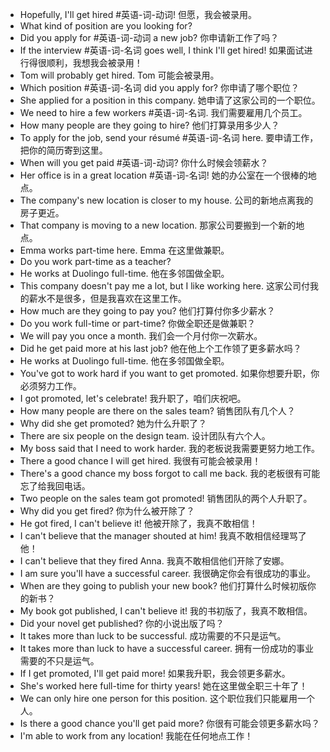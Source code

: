  - Hopefully, I'll get hired #英语-词-动词! 但愿，我会被录用。
 - What kind of position are you looking for? 
 - Did you apply for #英语-词-动词 a new job? 你申请新工作了吗？
 - If the interview #英语-词-名词 goes well, I think I'll get hired! 如果面试进行得很顺利，我想我会被录用！
 - Tom will probably get hired. Tom 可能会被录用。
 - Which position #英语-词-名词 did you apply for? 你申请了哪个职位？
 - She applied for a position in this company. 她申请了这家公司的一个职位。
 - We need to hire a few workers #英语-词-名词. 我们需要雇用几个员工。
 - How many people are they going to hire? 他们打算录用多少人？
 - To apply for the job, send your résumé #英语-词-名词 here. 要申请工作，把你的简历寄到这里。
 - When will you get paid #英语-词-动词? 你什么时候会领薪水？
 - Her office is in a great location #英语-词-名词! 她的办公室在一个很棒的地点。
 - The company's new location is closer to my house. 公司的新地点离我的房子更近。
 - That company is moving to a new location. 那家公司要搬到一个新的地点。
 - Emma works part-time here. Emma 在这里做兼职。
 - Do you work part-time as a teacher?
 - He works at Duolingo full-time. 他在多邻国做全职。
 - This company doesn't pay me a lot, but I like working here. 这家公司付我的薪水不是很多，但是我喜欢在这里工作。
 - How much are they going to pay you? 他们打算付你多少薪水？
 - Do you work full-time or part-time? 你做全职还是做兼职？
 - We will pay you once a month. 我们会一个月付你一次薪水。
 - Did he get paid more at his last job? 他在他上个工作领了更多薪水吗？
 - He works at Duolingo full-time. 他在多邻国做全职。
 - You've got to work hard if you want to get promoted. 如果你想要升职，你必须努力工作。
 - I got promoted, let's celebrate! 我升职了，咱们庆祝吧。
 - How many people are there on the sales team? 销售团队有几个人？
 - Why did she get promoted? 她为什么升职了？
 - There are six people on the design team. 设计团队有六个人。
 - My boss said that I need to work harder. 我的老板说我需要更努力地工作。
 - There a good chance I will get hired. 我很有可能会被录用！
 - There's a good chance my boss forgot to call me back. 我的老板很有可能忘了给我回电话。
 - Two people on the sales team got promoted! 销售团队的两个人升职了。
 - Why did you get fired? 你为什么被开除了？
 - He got fired, I can't believe it! 他被开除了，我真不敢相信！
 - I can't believe that the manager shouted at him! 我真不敢相信经理骂了他！
- I can't believe that they fired Anna. 我真不敢相信他们开除了安娜。
- I am sure you'll have a successful career. 我很确定你会有很成功的事业。
- When are they going to publish your new book? 他们打算什么时候初版你的新书？
- My book got published, I can't believe it! 我的书初版了，我真不敢相信。
- Did your novel get published? 你的小说出版了吗？
- It takes more than luck to be successful. 成功需要的不只是运气。
- It takes more than luck to have a successful career. 拥有一份成功的事业需要的不只是运气。
- If I get promoted, I'll get paid more! 如果我升职，我会领更多薪水。
- She's worked here full-time for thirty years! 她在这里做全职三十年了！
- We can only hire one person for this position. 这个职位我们只能雇用一个人。
- Is there a good chance you'll get paid more? 你很有可能会领更多薪水吗？
- I'm able to work from any location! 我能在任何地点工作！
